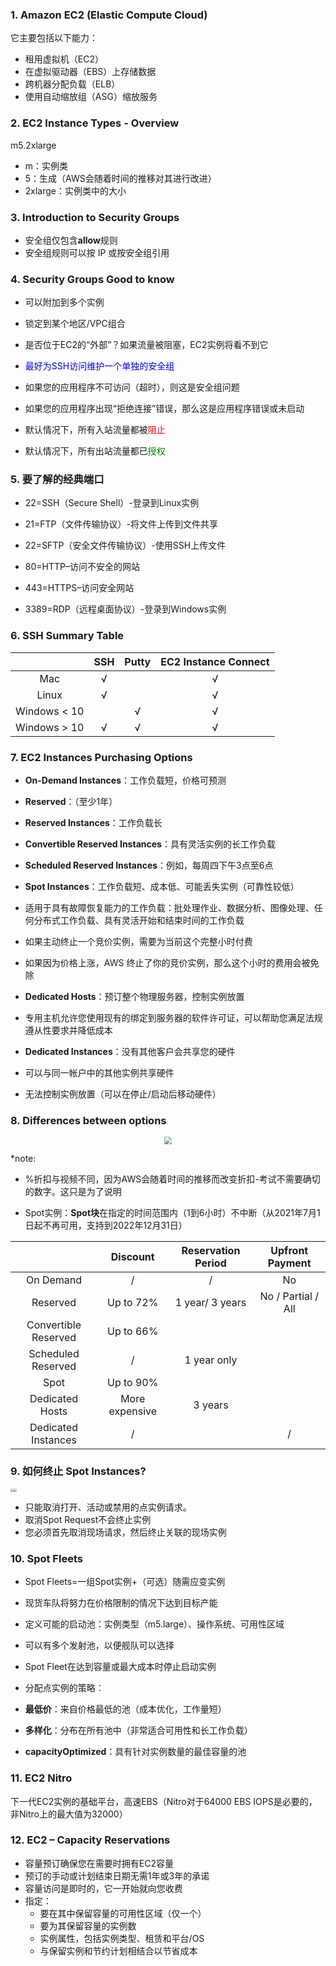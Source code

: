 ### 1. Amazon EC2 (Elastic Compute Cloud)
它主要包括以下能力：

- 租用虚拟机（EC2）
- 在虚拟驱动器（EBS）上存储数据
- 跨机器分配负载（ELB）
- 使用自动缩放组（ASG）缩放服务

### 2. EC2 Instance Types - Overview
m5.2xlarge
- m：实例类
- 5：生成（AWS会随着时间的推移对其进行改进）
- 2xlarge：实例类中的大小

### 3. Introduction to Security Groups

- 安全组仅包含**allow**规则
- 安全组规则可以按 IP 或按安全组引用

### 4. Security Groups Good to know

- 可以附加到多个实例

- 锁定到某个地区/VPC组合

- 是否位于EC2的“外部”？如果流量被阻塞，EC2实例将看不到它

- <font color=blue>最好为SSH访问维护一个单独的安全组</font>

- 如果您的应用程序不可访问（超时），则这是安全组问题

- 如果您的应用程序出现“拒绝连接”错误，那么这是应用程序错误或未启动

- 默认情况下，所有入站流量都被<font color=red>阻止</font>

- 默认情况下，所有出站流量都已<font color=green>授权</font>

### 5. 要了解的经典端口

- 22=SSH（Secure Shell）-登录到Linux实例

- 21=FTP（文件传输协议）-将文件上传到文件共享

- 22=SFTP（安全文件传输协议）-使用SSH上传文件

- 80=HTTP–访问不安全的网站

- 443=HTTPS–访问安全网站

- 3389=RDP（远程桌面协议）-登录到Windows实例

### 6. SSH Summary Table

|              | SSH  | Putty | EC2 Instance Connect |
| :----------: | :--: | :---: | :------------------: |
|     Mac      |  √   |       |          √           |
|    Linux     |  √   |       |          √           |
| Windows < 10 |      |   √   |          √           |
| Windows > 10 |  √   |   √   |          √           |

### 7. EC2 Instances Purchasing Options

- **On-Demand Instances**：工作负载短，价格可预测

- **Reserved**：（至少1年）

- **Reserved Instances**：工作负载长

- **Convertible Reserved Instances**：具有灵活实例的长工作负载

- **Scheduled Reserved Instances**：例如，每周四下午3点至6点

- **Spot Instances**：工作负载短、成本低、可能丢失实例（可靠性较低）

- 适用于具有故障恢复能力的工作负载：批处理作业、数据分析、图像处理、任何分布式工作负载、具有灵活开始和结束时间的工作负载

- 如果主动终止一个竞价实例，需要为当前这个完整小时付费

- 如果因为价格上涨，AWS 终止了你的竞价实例，那么这个小时的费用会被免除

- **Dedicated Hosts**：预订整个物理服务器，控制实例放置

- 专用主机允许您使用现有的绑定到服务器的软件许可证，可以帮助您满足法规遵从性要求并降低成本

- **Dedicated Instances**：没有其他客户会共享您的硬件

- 可以与同一帐户中的其他实例共享硬件

- 无法控制实例放置（可以在停止/启动后移动硬件）

### 8. Differences between options
<center><img src="diff.png" style="zoom:70%"/></center>

*note: 

- %折扣与视频不同，因为AWS会随着时间的推移而改变折扣-考试不需要确切的数字。这只是为了说明

- Spot实例：**Spot块**在指定的时间范围内（1到6小时）不中断（从2021年7月1日起不再可用，支持到2022年12月31日）

|                      |    Discount    | Reservation Period |  Upfront Payment   |
| :------------------: | :------------: | :----------------: | :----------------: |
|      On Demand       |       /        |         /          |         No         |
|       Reserved       |   Up to 72%    |  1 year/ 3 years   | No / Partial / All |
| Convertible Reserved |   Up to 66%    |                    |                    |
|  Scheduled Reserved  |       /        |    1 year only     |                    |
|         Spot         |   Up to 90%    |                    |                    |
|   Dedicated Hosts    | More expensive |      3 years       |                    |
| Dedicated Instances  |       /        |                    | / |


### 9. 如何终止 Spot Instances?
<img src="terminate.png" style="zoom:32%"/><img src="terminate2.png" style="zoom:32%"/>

- 只能取消打开、活动或禁用的点实例请求。
- 取消Spot Request不会终止实例
- 您必须首先取消现场请求，然后终止关联的现场实例

### 10. Spot Fleets

- Spot Fleets=一组Spot实例+（可选）随需应变实例

- 现货车队将努力在价格限制的情况下达到目标产能

- 定义可能的启动池：实例类型（m5.large）、操作系统、可用性区域

- 可以有多个发射池，以便舰队可以选择

- Spot Fleet在达到容量或最大成本时停止启动实例

- 分配点实例的策略：

- **最低价**：来自价格最低的池（成本优化，工作量短）

- **多样化**：分布在所有池中（非常适合可用性和长工作负载）

- **capacityOptimized**：具有针对实例数量的最佳容量的池

### 11. EC2 Nitro

下一代EC2实例的基础平台，高速EBS（Nitro对于64000 EBS IOPS是必要的，非Nitro上的最大值为32000）

### 12. EC2 – Capacity Reservations

- 容量预订确保您在需要时拥有EC2容量
- 预订的手动或计划结束日期无需1年或3年的承诺
- 容量访问是即时的，它一开始就向您收费
- 指定：
  - 要在其中保留容量的可用性区域（仅一个）
  - 要为其保留容量的实例数
  - 实例属性，包括实例类型、租赁和平台/OS
  - 与保留实例和节约计划相结合以节省成本